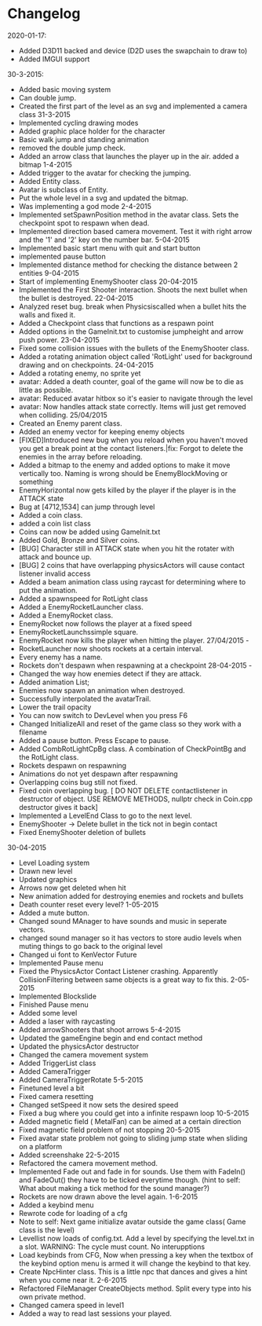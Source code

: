 

# Changelog
2020-01-17:
- Added D3D11 backed and device (D2D uses the swapchain to draw to)
- Added IMGUI support

30-3-2015:
- Added basic moving system
- Can double jump. 
- Created the first part of the level as an svg and implemented a camera class
31-3-2015
- Implemented cycling drawing modes
- Added graphic place holder for the character
- Basic walk jump and standing animation
- removed the double jump check.
- Added an arrow class that launches the player up in the air. added a bitmap
1-4-2015
- Added trigger to the avatar for checking the jumping.
- Added Entity class.
- Avatar is subclass of Entity.
- Put the whole level in a svg and updated the bitmap.
- Was implementing a god mode
2-4-2015
- Implemented setSpawnPosition method in the avatar class. Sets the checkpoint spot to respawn when dead.
- Implemented direction based camera movement. Test it with right arrow and the '1' and '2' key on the number bar.
5-04-2015
- Implemented basic start menu with quit and start button
- implemented pause button
- Implemented distance method for checking the distance between 2 entities
9-04-2015
- Start of implementing EnemyShooter class
20-04-2015
- Implemented the First Shooter interaction. Shoots the next bullet when the bullet is destroyed.
22-04-2015
- Analyzed reset bug. break when Physicsiscalled when a bullet hits the walls and fixed it.
- Added a Checkpoint class that functions as a respawn point
- Added options in the GameInit.txt to customise jumpheight and arrow push power.
23-04-2015
- Fixed some collision issues with the bullets of the EnemyShooter class.
- Added a rotating animation object called 'RotLight' used for background drawing and on checkpoints.
24-04-2015
- Added a rotating enemy, no sprite yet
- avatar: Added a death counter, goal of the game will now be to die as little as possible.
- avatar: Reduced avatar hitbox so it's easier to navigate through the level
- avatar: Now handles attack state correctly. Items will just get removed when colliding.
25/04/2015
- Created an Enemy parent class. 
- Added an enemy vector for keeping enemy objects
- [FIXED]Introduced new bug when you reload when you haven't moved you get a break point at the contact listeners.|fix: Forgot to delete the enemies in the array before reloading.
- Added a bitmap to the enemy and added options to make it move vertically too. Naming is wrong should be EnemyBlockMoving or something
- EnemyHorizontal now gets killed by the player if the player is in the ATTACK state
- Bug at [4712,1534] can jump through level
- Added a coin class.
- added a coin list class
- Coins can now be added using GameInit.txt
- Added Gold, Bronze and Silver coins.
- [BUG] Character still in ATTACK state when you hit the rotater with attack and bounce up.
- [BUG] 2 coins that have overlapping physicsActors will cause contact listener invalid access
- Added a beam animation class using raycast for determining where to put the animation.
- Added a spawnspeed for RotLight class
- Added a EnemyRocketLauncher class.
- Added a EnemyRocket class.
- EnemyRocket now follows the player at a fixed speed
- EnemyRocketLaunchssimple square.
- EnemyRocket now kills the player when hitting the player.
27/04/2015 - 
- RocketLauncher now shoots rockets at a certain interval.
- Every enemy has a name.
- Rockets don't despawn when respawning at a checkpoint
28-04-2015 - 
- Changed the way how enemies detect if they are attack.
- Added animation List;
- Enemies now spawn an animation when destroyed.
- Successfully interpolated the avatarTrail.
- Lower the trail opacity
- You can now switch to DevLevel when you press F6
- Changed InitializeAll and reset of the game class so they work with a filename
- Added a pause button. Press Escape to pause.
- Added CombRotLightCpBg class. A combination of CheckPointBg and the RotLight class.
- Rockets despawn on respawning
- Animations do not yet despawn after respawning
- Overlapping coins bug still not fixed.
- Fixed coin overlapping bug. [ DO NOT DELETE contactlistener in destructor of object. USE REMOVE METHODS, nullptr check in Coin.cpp destructor gives it back]
- Implemented a LevelEnd Class to go to the next level.
 - EnemyShooter -> Delete bullet in the tick not in begin contact
 - Fixed EnemyShooter deletion of bullets
 
 30-04-2015
 - Level Loading system
 - Drawn new level
 - Updated graphics
 - Arrows now get deleted when hit
 - New animation added for destroying enemies and rockets and bullets
 - Death counter reset every level?
 1-05-2015
 - Added a mute button.
 - Changed sound MAnager to have sounds and music in seperate vectors. 
 - changed sound manager so it has vectors to store audio levels when muting things to go back to the original level
 - Changed ui font to KenVector Future
 - Implemented Pause menu
 - Fixed the PhysicsActor Contact Listener crashing. Apparently CollisionFiltering between same objects is a great way to fix this.
 2-05-2015
 - Implemented Blockslide
 - Finished Pause menu
 - Added some level
 - Added a laser with raycasting
 - Added arrowShooters that shoot arrows
 5-4-2015
 - Updated the gameEngine begin and end contact method
 - Updated the physicsActor destructor
 - Changed the camera movement system
 - Added TriggerList class
 - Added CameraTrigger
 - Added CameraTriggerRotate
 5-5-2015
 - Finetuned level a bit
 - Fixed camera resetting
 - Changed setSpeed it now sets the desired speed
 - Fixed a bug where you could get into a infinite respawn loop
 10-5-2015
 - Added magnetic field ( MetalFan) can be aimed at a certain direction
 - Fixed magnetic field problem of not stopping
 20-5-2015
 - Fixed avatar state problem not going to sliding jump state when sliding on a platform
 - Added screenshake
 22-5-2015
 - Refactored the camera movement method.
 - Implemented Fade out and fade in for sounds. Use them with FadeIn() and FadeOut() they have to be ticked everytime though. 
 (hint to self: What about making a tick method for the sound manager?)
 - Rockets are now drawn above the level again.
1-6-2015
 - Added a keybind menu
 - Rewrote code for loading of a cfg
 - Note to self: Next game initialize avatar outside the game class( Game class is the level)
 - Levellist now loads of config.txt. Add a level by specifying the level.txt in a slot. WARNING: The cycle must count. No interupptions
 - Load keybinds from CFG, Now when pressing a key when the textbox of the keybind option menu is armed it will change the keybind to that key.
 - Create NpcHinter class. This is a little npc that dances and gives a hint when you come near it.
 2-6-2015
 - Refactored FileManager CreateObjects method. Split every type into his own private method.
 - Changed camera speed in level1
 - Added a way to read last sessions your played.